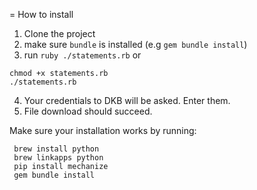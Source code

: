 = How to install

1) Clone the project
2) make sure `bundle` is installed (e.g `gem bundle install`)
3) run `ruby ./statements.rb`
or
````
chmod +x statements.rb
./statements.rb
````
4) Your credentials to DKB will be asked. Enter them.
5) File download should succeed.


Make sure your installation works by running:

     brew install python
     brew linkapps python
     pip install mechanize
     gem bundle install
